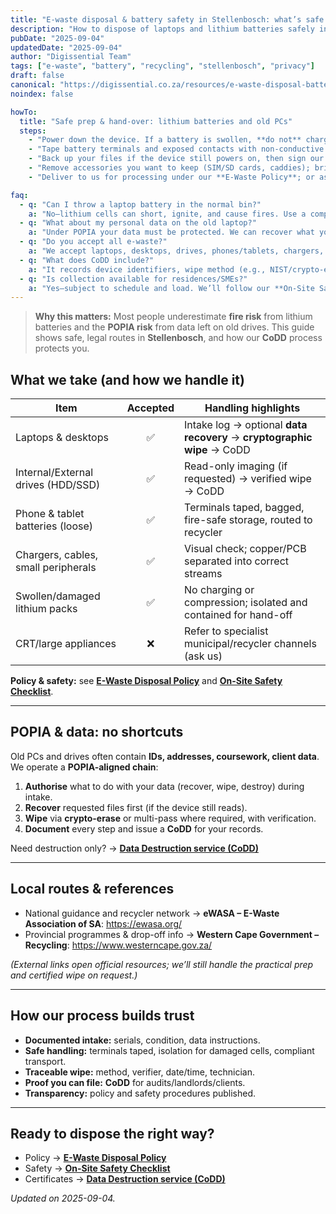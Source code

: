 ```yaml
---
title: "E-waste disposal & battery safety in Stellenbosch: what’s safe (and lawful)"
description: "How to dispose of laptops and lithium batteries safely in Stellenbosch—fire risk basics, POPIA data risks, lawful routes, and CoDD certificates."
pubDate: "2025-09-04"
updatedDate: "2025-09-04"
author: "Digissential Team"
tags: ["e-waste", "battery", "recycling", "stellenbosch", "privacy"]
draft: false
canonical: "https://digissential.co.za/resources/e-waste-disposal-battery-safety-stellenbosch/"
noindex: false

howTo:
  title: "Safe prep & hand-over: lithium batteries and old PCs"
  steps:
    - "Power down the device. If a battery is swollen, **do not** charge, puncture, or press it flat—place the device on a non-flammable surface."
    - "Tape battery terminals and exposed contacts with non-conductive tape; bag each battery separately (no loose packs in pockets or bins)."
    - "Back up your files if the device still powers on, then sign our intake to authorise **data destruction** once recovery (if any) is complete."
    - "Remove accessories you want to keep (SIM/SD cards, caddies); bring chargers with laptops for diagnostics if you’re unsure the fault is battery-only."
    - "Deliver to us for processing under our **E-Waste Policy**; or ask for a collection slot if on campus/near CBD. We’ll log items and provide CoDD when applicable."

faq:
  - q: "Can I throw a laptop battery in the normal bin?"
    a: "No—lithium cells can short, ignite, and cause fires. Use a compliant drop-off. We isolate, package, and send cells for proper recycling."
  - q: "What about my personal data on the old laptop?"
    a: "Under POPIA your data must be protected. We can recover what you need (if requested), then **cryptographically wipe** the storage and issue a **Certificate of Data Destruction (CoDD)**."
  - q: "Do you accept all e-waste?"
    a: "We accept laptops, desktops, drives, phones/tablets, chargers, and standalone batteries. CRTs/large appliances are referred to specialist streams—ask first."
  - q: "What does CoDD include?"
    a: "It records device identifiers, wipe method (e.g., NIST/crypto-erase), date/time, and handler. It’s your audit trail for compliance."
  - q: "Is collection available for residences/SMEs?"
    a: "Yes—subject to schedule and load. We’ll follow our **On-Site Safety Checklist** and transport rules for lithium items."
---
```


> **Why this matters:** Most people underestimate **fire risk** from lithium batteries and the **POPIA risk** from data left on old drives. This guide shows safe, legal routes in **Stellenbosch**, and how our **CoDD** process protects you.

## What we take (and how we handle it)

| Item | Accepted | Handling highlights |
|---|:--:|---|
| Laptops & desktops | ✅ | Intake log → optional **data recovery** → **cryptographic wipe** → CoDD |
| Internal/External drives (HDD/SSD) | ✅ | Read-only imaging (if requested) → verified wipe → CoDD |
| Phone & tablet batteries (loose) | ✅ | Terminals taped, bagged, fire-safe storage, routed to recycler |
| Chargers, cables, small peripherals | ✅ | Visual check; copper/PCB separated into correct streams |
| Swollen/damaged lithium packs | ✅ | No charging or compression; isolated and contained for hand-off |
| CRT/large appliances | ❌ | Refer to specialist municipal/recycler channels (ask us) |

**Policy & safety:** see **[E-Waste Disposal Policy](/legal/ewaste-disposal-policy/)** and **[On-Site Safety Checklist](/legal/on-site-safety-checklist/)**.

---

## POPIA & data: no shortcuts

Old PCs and drives often contain **IDs, addresses, coursework, client data**. We operate a **POPIA-aligned chain**:

1) **Authorise** what to do with your data (recover, wipe, destroy) during intake.  
2) **Recover** requested files first (if the device still reads).  
3) **Wipe** via **crypto-erase** or multi-pass where required, with verification.  
4) **Document** every step and issue a **CoDD** for your records.

Need destruction only? → **[Data Destruction service (CoDD)](/services/certificate-of-data-destruction/)**

---

## Local routes & references

- National guidance and recycler network → **eWASA – E-Waste Association of SA**: <https://ewasa.org/>  
- Provincial programmes & drop-off info → **Western Cape Government – Recycling**: <https://www.westerncape.gov.za/>

*(External links open official resources; we’ll still handle the practical prep and certified wipe on request.)*

---

## How our process builds trust

- **Documented intake:** serials, condition, data instructions.  
- **Safe handling:** terminals taped, isolation for damaged cells, compliant transport.  
- **Traceable wipe:** method, verifier, date/time, technician.  
- **Proof you can file:** **CoDD** for audits/landlords/clients.  
- **Transparency:** policy and safety procedures published.

---

## Ready to dispose the right way?

- Policy → **[E-Waste Disposal Policy](/legal/ewaste-disposal-policy/)**  
- Safety → **[On-Site Safety Checklist](/legal/on-site-safety-checklist/)**  
- Certificates → **[Data Destruction service (CoDD)](/services/certificate-of-data-destruction/)**

*Updated on 2025-09-04.*
